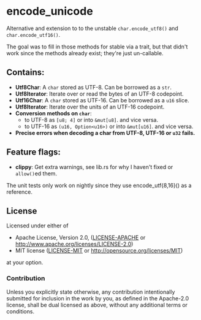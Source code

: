 # encode_unicode
Alternative and extension to to the unstable `char.encode_utf8()` and `char.encode_utf16()`.

The goal was to fill in those methods for stable via a trait,
but that didn't work since the methods already exist; they're just un-callable.

## Contains:
* **Utf8Char**: A `char` stored as UTF-8. Can be borrowed as a `str`.
* **Utf8Iterator**: Iterate over or read the bytes of an UTF-8 codepoint.
* **Utf16Char**: A `char` stored as UTF-16. Can be borrowed as a `u16` slice.
* **Utf8Iterator**: Iterate over the units of an UTF-16 codepoint.
* **Conversion methods on `char`**:
  * to UTF-8 as `[u8; 4]` or into `&mut[u8]`. and vice versa.
  * to UTF-16 as `(u16, Option<u16>)` or into `&mut[u16]`. and vice versa.
* **Precise errors when decoding a char from UTF-8, UTF-16 or `u32` fails.**

## Feature flags:
* **clippy**: Get extra warnings, see lib.rs for why I haven't fixed or `allow()`ed them.

The unit tests only work on nightly since they use encode_utf{8,16}() as a reference.

## License

Licensed under either of

 * Apache License, Version 2.0, ([LICENSE-APACHE](LICENSE-APACHE) or http://www.apache.org/licenses/LICENSE-2.0)
 * MIT license ([LICENSE-MIT](LICENSE-MIT) or http://opensource.org/licenses/MIT)

at your option.

### Contribution

Unless you explicitly state otherwise, any contribution intentionally
submitted for inclusion in the work by you, as defined in the Apache-2.0
license, shall be dual licensed as above, without any additional terms or
conditions.
